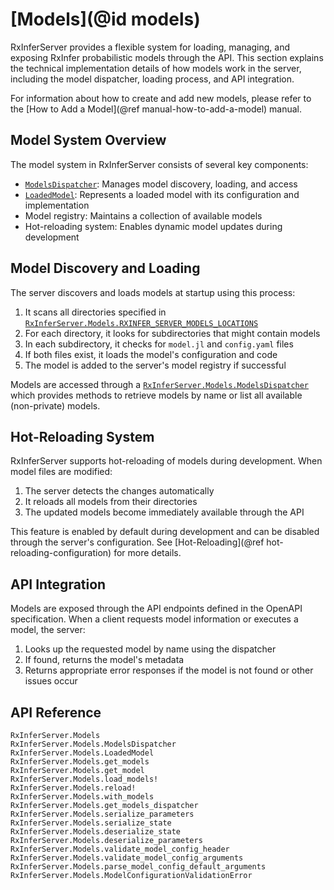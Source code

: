 # [Models](@id models)

RxInferServer provides a flexible system for loading, managing, and exposing RxInfer probabilistic models through the API. This section explains the technical implementation details of how models work in the server, including the model dispatcher, loading process, and API integration.

For information about how to create and add new models, please refer to the [How to Add a Model](@ref manual-how-to-add-a-model) manual.

## Model System Overview

The model system in RxInferServer consists of several key components:

- [`ModelsDispatcher`](@ref): Manages model discovery, loading, and access
- [`LoadedModel`](@ref): Represents a loaded model with its configuration and implementation
- Model registry: Maintains a collection of available models
- Hot-reloading system: Enables dynamic model updates during development

## Model Discovery and Loading

The server discovers and loads models at startup using this process:

1. It scans all directories specified in [`RxInferServer.Models.RXINFER_SERVER_MODELS_LOCATIONS`](@ref)
2. For each directory, it looks for subdirectories that might contain models
3. In each subdirectory, it checks for `model.jl` and `config.yaml` files
4. If both files exist, it loads the model's configuration and code
5. The model is added to the server's model registry if successful

Models are accessed through a [`RxInferServer.Models.ModelsDispatcher`](@ref) which provides methods to retrieve models by name or list all available (non-private) models.

## Hot-Reloading System

RxInferServer supports hot-reloading of models during development. When model files are modified:

1. The server detects the changes automatically
2. It reloads all models from their directories
3. The updated models become immediately available through the API

This feature is enabled by default during development and can be disabled through the server's configuration. See [Hot-Reloading](@ref hot-reloading-configuration) for more details.

## API Integration

Models are exposed through the API endpoints defined in the OpenAPI specification. When a client requests model information or executes a model, the server:

1. Looks up the requested model by name using the dispatcher
2. If found, returns the model's metadata
3. Returns appropriate error responses if the model is not found or other issues occur

## API Reference 

```@docs
RxInferServer.Models
RxInferServer.Models.ModelsDispatcher
RxInferServer.Models.LoadedModel
RxInferServer.Models.get_models
RxInferServer.Models.get_model
RxInferServer.Models.load_models!
RxInferServer.Models.reload!
RxInferServer.Models.with_models
RxInferServer.Models.get_models_dispatcher
RxInferServer.Models.serialize_parameters
RxInferServer.Models.serialize_state
RxInferServer.Models.deserialize_state
RxInferServer.Models.deserialize_parameters
RxInferServer.Models.validate_model_config_header
RxInferServer.Models.validate_model_config_arguments
RxInferServer.Models.parse_model_config_default_arguments
RxInferServer.Models.ModelConfigurationValidationError
```